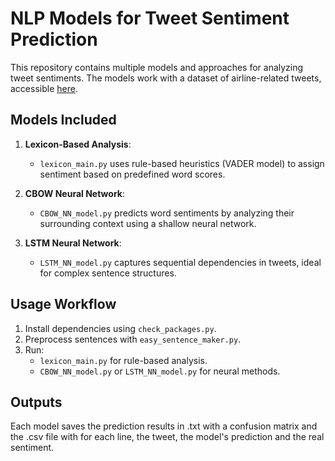 # NLP Models for Tweet Sentiment Prediction

This repository contains multiple models and approaches for analyzing tweet sentiments. The models work with a dataset of airline-related tweets, accessible [here](https://www.kaggle.com/datasets/crowdflower/twitter-airline-sentiment).

## Models Included
1. **Lexicon-Based Analysis**:
   - `lexicon_main.py` uses rule-based heuristics (VADER model) to assign sentiment based on predefined word scores.

2. **CBOW Neural Network**:
   - `CBOW_NN_model.py` predicts word sentiments by analyzing their surrounding context using a shallow neural network.

3. **LSTM Neural Network**:
   - `LSTM_NN_model.py` captures sequential dependencies in tweets, ideal for complex sentence structures.

## Usage Workflow
1. Install dependencies using `check_packages.py`.
2. Preprocess sentences with `easy_sentence_maker.py`.
3. Run:
   - `lexicon_main.py` for rule-based analysis.
   - `CBOW_NN_model.py` or `LSTM_NN_model.py` for neural methods.

## Outputs
Each model saves the prediction results in .txt with a confusion matrix and the .csv file with for each line, the tweet, the model's prediction and the real sentiment.


